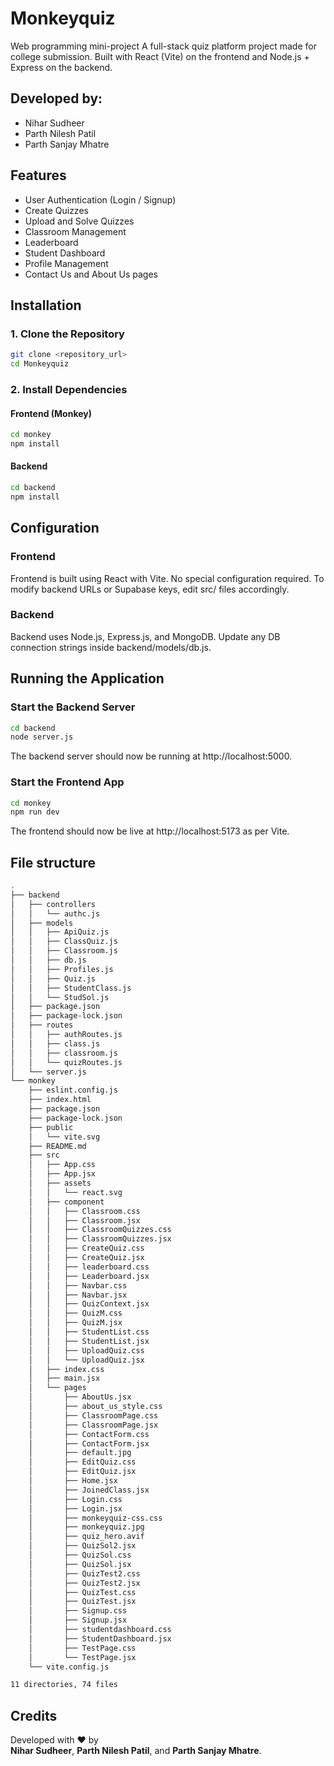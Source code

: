 # Monkeyquiz
Web programming mini-project
A full-stack quiz platform project made for college submission.
Built with React (Vite) on the frontend and Node.js + Express on the backend.

## Developed by:
- Nihar Sudheer
- Parth Nilesh Patil
- Parth Sanjay Mhatre
## Features
- User Authentication (Login / Signup)
- Create Quizzes
- Upload and Solve Quizzes
- Classroom Management
- Leaderboard
- Student Dashboard
- Profile Management
- Contact Us and About Us pages

## Installation
### 1. Clone the Repository
```bash
git clone <repository_url>
cd Monkeyquiz
```

### 2. Install Dependencies
#### Frontend (Monkey)
```bash
cd monkey
npm install
```

#### Backend
```bash
cd backend
npm install
```

## Configuration
### Frontend
Frontend is built using React with Vite.
No special configuration required.
To modify backend URLs or Supabase keys, edit src/ files accordingly.
### Backend
Backend uses Node.js, Express.js, and MongoDB.
Update any DB connection strings inside backend/models/db.js.

## Running the Application
### Start the Backend Server
```bash
cd backend
node server.js
```
The backend server should now be running at http://localhost:5000.

### Start the Frontend App
```bash
cd monkey
npm run dev
```
The frontend should now be live at http://localhost:5173 as per Vite.

## File structure
```bash
.
├── backend
│   ├── controllers
│   │   └── authc.js
│   ├── models
│   │   ├── ApiQuiz.js
│   │   ├── ClassQuiz.js
│   │   ├── Classroom.js
│   │   ├── db.js
│   │   ├── Profiles.js
│   │   ├── Quiz.js
│   │   ├── StudentClass.js
│   │   └── StudSol.js
│   ├── package.json
│   ├── package-lock.json
│   ├── routes
│   │   ├── authRoutes.js
│   │   ├── class.js
│   │   ├── classroom.js
│   │   └── quizRoutes.js
│   └── server.js
└── monkey
    ├── eslint.config.js
    ├── index.html
    ├── package.json
    ├── package-lock.json
    ├── public
    │   └── vite.svg
    ├── README.md
    ├── src
    │   ├── App.css
    │   ├── App.jsx
    │   ├── assets
    │   │   └── react.svg
    │   ├── component
    │   │   ├── Classroom.css
    │   │   ├── Classroom.jsx
    │   │   ├── ClassroomQuizzes.css
    │   │   ├── ClassroomQuizzes.jsx
    │   │   ├── CreateQuiz.css
    │   │   ├── CreateQuiz.jsx
    │   │   ├── leaderboard.css
    │   │   ├── Leaderboard.jsx
    │   │   ├── Navbar.css
    │   │   ├── Navbar.jsx
    │   │   ├── QuizContext.jsx
    │   │   ├── QuizM.css
    │   │   ├── QuizM.jsx
    │   │   ├── StudentList.css
    │   │   ├── StudentList.jsx
    │   │   ├── UploadQuiz.css
    │   │   └── UploadQuiz.jsx
    │   ├── index.css
    │   ├── main.jsx
    │   └── pages
    │       ├── AboutUs.jsx
    │       ├── about_us_style.css
    │       ├── ClassroomPage.css
    │       ├── ClassroomPage.jsx
    │       ├── ContactForm.css
    │       ├── ContactForm.jsx
    │       ├── default.jpg
    │       ├── EditQuiz.css
    │       ├── EditQuiz.jsx
    │       ├── Home.jsx
    │       ├── JoinedClass.jsx
    │       ├── Login.css
    │       ├── Login.jsx
    │       ├── monkeyquiz-css.css
    │       ├── monkeyquiz.jpg
    │       ├── quiz_hero.avif
    │       ├── QuizSol2.jsx
    │       ├── QuizSol.css
    │       ├── QuizSol.jsx
    │       ├── QuizTest2.css
    │       ├── QuizTest2.jsx
    │       ├── QuizTest.css
    │       ├── QuizTest.jsx
    │       ├── Signup.css
    │       ├── Signup.jsx
    │       ├── studentdashboard.css
    │       ├── StudentDashboard.jsx
    │       ├── TestPage.css
    │       └── TestPage.jsx
    └── vite.config.js

11 directories, 74 files
```

## Credits
Developed with ❤️ by <br>
<b>Nihar Sudheer</b>, <b>Parth Nilesh Patil</b>, and <b>Parth Sanjay Mhatre</b>.
